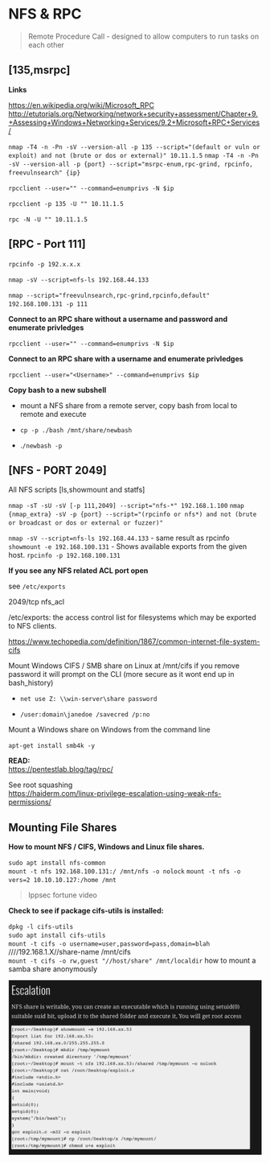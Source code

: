 # NFS & RPC

> Remote Procedure Call - designed to allow computers to run tasks on each other	



## [135,msrpc]	

**Links**

https://en.wikipedia.org/wiki/Microsoft_RPC	
http://etutorials.org/Networking/network+security+assessment/Chapter+9.+Assessing+Windows+Networking+Services/9.2+Microsoft+RPC+Services/

`nmap -T4 -n -Pn -sV --version-all -p 135 --script="(default or vuln or exploit) and not (brute or dos or external)" 10.11.1.5`	
`nmap -T4 -n -Pn -sV --version-all -p {port} --script="msrpc-enum,rpc-grind, rpcinfo, freevulnsearch" {ip}`	

`rpcclient --user="" --command=enumprivs -N $ip`

`rpcclient -p 135 -U "" 10.11.1.5`

`rpc -N -U "" 10.11.1.5`



## [RPC - Port 111]

`rpcinfo -p 192.x.x.x`

`nmap -sV --script=nfs-ls 192.168.44.133`

`nmap --script="freevulnsearch,rpc-grind,rpcinfo,default" 192.168.100.131 -p 111`



**Connect to an RPC share without a username and password and enumerate privledges**

`rpcclient --user="" --command=enumprivs -N $ip`

**Connect to an RPC share with a username and enumerate privledges**

`rpcclient --user="<Username>" --command=enumprivs $ip`	
	

**Copy bash to a new subshell**

- mount a NFS share from a remote server, copy bash from local to remote and execute

- `cp -p ./bash /mnt/share/newbash`

- .`/newbash -p`




## [NFS - PORT 2049]

All NFS scripts [ls,showmount and statfs]

`nmap -sT -sU -sV [-p 111,2049] --script="nfs-*" 192.168.1.100`	
`nmap {nmap_extra} -sV -p {port} --script="(rpcinfo or nfs*) and not (brute or broadcast or dos or external or fuzzer)"`	
	
`nmap -sV --script=nfs-ls 192.168.44.133`  - same result as rpcinfo	
`showmount -e 192.168.100.131`	- Shows available exports from the given host.
`rpcinfo -p 192.168.100.131`	
	

**If you see any NFS related ACL port open**

see `/etc/exports`	

2049/tcp  nfs_acl	

/etc/exports: the access control list for filesystems which may be exported to NFS clients.	



https://www.techopedia.com/definition/1867/common-internet-file-system-cifs

Mount Windows CIFS / SMB share on Linux at /mnt/cifs if you remove password it will prompt on the CLI (more secure as it wont end up in bash_history)

- `net use Z: \\win-server\share password` 

- `/user:domain\janedoe /savecred /p:no`

Mount a Windows share on Windows from the command line

`apt-get install smb4k -y`



**READ:**	
https://pentestlab.blog/tag/rpc/	


See root squashing	
https://haiderm.com/linux-privilege-escalation-using-weak-nfs-permissions/	
	

## Mounting File Shares	

**How to mount NFS / CIFS, Windows and Linux file shares.**	

`sudo apt install nfs-common`	
`mount -t nfs 192.168.100.131:/ /mnt/nfs -o nolock`	
`mount -t nfs -o vers=2 10.10.10.127:/home /mnt`	

> Ippsec fortune video



**Check to see if package cifs-utils is installed:** 	

`dpkg -l cifs-utils`	
`sudo apt install cifs-utils`	
`mount -t cifs -o username=user,password=pass,domain=blah` ////192.168.1.X//share-name /mnt/cifs	
`mount -t cifs -o rw,guest "//host/share" /mnt/localdir`	how to mount a samba share anonymously





<img src="NFS.png" alt="NFS" style="zoom:50%;" />